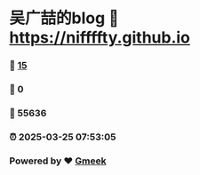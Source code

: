 # 吴广喆的blog :link: https://niffffty.github.io 
### :page_facing_up: [15](https://niffffty.github.io/tag.html) 
### :speech_balloon: 0 
### :hibiscus: 55636 
### :alarm_clock: 2025-03-25 07:53:05 
### Powered by :heart: [Gmeek](https://github.com/Meekdai/Gmeek)
